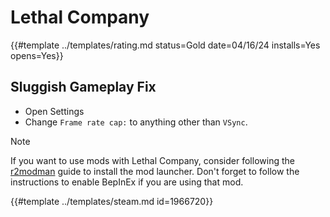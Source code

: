 # Lethal Company

{{#template ../templates/rating.md status=Gold date=04/16/24 installs=Yes opens=Yes}}

## Sluggish Gameplay Fix

- Open Settings
- Change `Frame rate cap:` to anything other than `VSync`.

> [!NOTE]
> If you want to use mods with Lethal Company, consider following the [r2modman](https://docs.getwhisky.app/game-support/r2modman.html) guide to install the mod launcher.
> Don't forget to follow the instructions to enable BepInEx if you are using that mod.

{{#template ../templates/steam.md id=1966720}}
